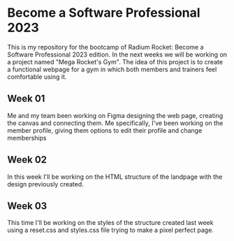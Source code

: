 # Become a Software Professional 2023
This is my repository for the bootcamp of Radium Rocket: Become a Software Professional 2023 edition.
In the next weeks we will be working on a project named "Mega Rocket's Gym".
The idea of this project is to create a functional webpage for a gym in which both members and trainers feel comfortable using it.

## Week 01
Me and my team been working on Figma designing the web page, creating the canvas and connecting them. Me specifically, I've been working on the member profile, giving them options to edit their profile and change memberships

## Week 02
In this week I'll be working on the HTML structure of the landpage with the design previously created.

## Week 03
This time I'll be working on the styles of the structure created last week using a reset.css and styles.css file trying to make a pixel perfect page.